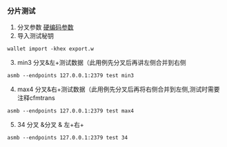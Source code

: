 ### 分片测试

1. 分叉参数 [硬编码参数](%E5%85%A5%E9%97%A8.md#区块链硬编码参数)
2. 导入测试秘钥

```
wallet import -khex export.w
```
3. min3 分叉&左+测试数据（此用例先分叉后再讲左侧合并到右侧

```
asmb --endpoints 127.0.0.1:2379 test min3
```
4. max4 分叉&右+测试数据（此用例先分叉后再将右侧合并到左侧,测试时需要注释cfmtrans

```
asmb --endpoints 127.0.0.1:2379 test max4
```
5. 34 分叉 &分叉 & 左+右+

```
asmb --endpoints 127.0.0.1:2379 test 34
```
